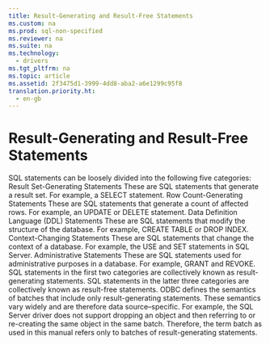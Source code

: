 ```yaml
---
title: Result-Generating and Result-Free Statements
ms.custom: na
ms.prod: sql-non-specified
ms.reviewer: na
ms.suite: na
ms.technology: 
  - drivers
ms.tgt_pltfrm: na
ms.topic: article
ms.assetid: 2f3475d1-3999-4dd8-aba2-a6e1299c95f8
translation.priority.ht: 
  - en-gb
---
```

# Result-Generating and Result-Free Statements
<?xml version="1.0" encoding="utf-8"?>
<developerConceptualDocument xmlns="http://ddue.schemas.microsoft.com/authoring/2003/5" xmlns:xlink="http://www.w3.org/1999/xlink" xmlns:xsi="http://www.w3.org/2001/XMLSchema-instance" xsi:schemaLocation="http://ddue.schemas.microsoft.com/authoring/2003/5 http://dduestorage.blob.core.windows.net/ddueschema/developer.xsd">
  <introduction>
    <para>SQL statements can be loosely divided into the following five categories:  </para>
    <list class="bullet">
      <listItem>
        <para>
          <legacyBold>Result Set-Generating Statements</legacyBold> These are SQL statements that generate a result set. For example, a <legacyBold>SELECT</legacyBold> statement.</para>
      </listItem>
      <listItem>
        <para>
          <legacyBold>Row Count-Generating Statements</legacyBold> These are SQL statements that generate a count of affected rows. For example, an <legacyBold>UPDATE</legacyBold> or <legacyBold>DELETE</legacyBold> statement.</para>
      </listItem>
      <listItem>
        <para>
          <legacyBold>Data Definition Language (DDL) Statements</legacyBold> These are SQL statements that modify the structure of the database. For example, <legacyBold>CREATE TABLE</legacyBold> or <legacyBold>DROP INDEX</legacyBold>.</para>
      </listItem>
      <listItem>
        <para>
          <legacyBold>Context-Changing Statements</legacyBold> These are SQL statements that change the context of a database. For example, the <legacyBold>USE</legacyBold> and <legacyBold>SET</legacyBold> statements in SQL Server.</para>
      </listItem>
      <listItem>
        <para>
          <legacyBold>Administrative Statements</legacyBold> These are SQL statements used for administrative purposes in a database. For example, <legacyBold>GRANT</legacyBold> and <legacyBold>REVOKE</legacyBold>.</para>
      </listItem>
    </list>
    <para>SQL statements in the first two categories are collectively known as <legacyItalic>result-generating statements</legacyItalic>. SQL statements in the latter three categories are collectively known as <legacyItalic>result-free statements</legacyItalic>. ODBC defines the semantics of batches that include only result-generating statements. These semantics vary widely and are therefore data source–specific. For example, the SQL Server driver does not support dropping an object and then referring to or re-creating the same object in the same batch. Therefore, the term <legacyItalic>batch</legacyItalic> as used in this manual refers only to batches of result-generating statements.</para>
  </introduction>
  <relatedTopics />
</developerConceptualDocument>